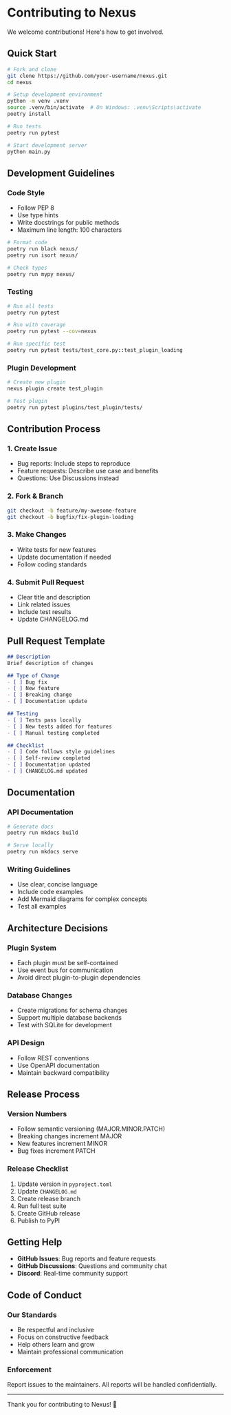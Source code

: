 # Contributing to Nexus

We welcome contributions! Here's how to get involved.

## Quick Start

```bash
# Fork and clone
git clone https://github.com/your-username/nexus.git
cd nexus

# Setup development environment
python -m venv .venv
source .venv/bin/activate  # On Windows: .venv\Scripts\activate
poetry install

# Run tests
poetry run pytest

# Start development server
python main.py
```

## Development Guidelines

### Code Style

- Follow PEP 8
- Use type hints
- Write docstrings for public methods
- Maximum line length: 100 characters

```bash
# Format code
poetry run black nexus/
poetry run isort nexus/

# Check types
poetry run mypy nexus/
```

### Testing

```bash
# Run all tests
poetry run pytest

# Run with coverage
poetry run pytest --cov=nexus

# Run specific test
poetry run pytest tests/test_core.py::test_plugin_loading
```

### Plugin Development

```bash
# Create new plugin
nexus plugin create test_plugin

# Test plugin
poetry run pytest plugins/test_plugin/tests/
```

## Contribution Process

### 1. Create Issue
- Bug reports: Include steps to reproduce
- Feature requests: Describe use case and benefits
- Questions: Use Discussions instead

### 2. Fork & Branch
```bash
git checkout -b feature/my-awesome-feature
git checkout -b bugfix/fix-plugin-loading
```

### 3. Make Changes
- Write tests for new features
- Update documentation if needed
- Follow coding standards

### 4. Submit Pull Request
- Clear title and description
- Link related issues
- Include test results
- Update CHANGELOG.md

## Pull Request Template

```markdown
## Description
Brief description of changes

## Type of Change
- [ ] Bug fix
- [ ] New feature
- [ ] Breaking change
- [ ] Documentation update

## Testing
- [ ] Tests pass locally
- [ ] New tests added for features
- [ ] Manual testing completed

## Checklist
- [ ] Code follows style guidelines
- [ ] Self-review completed
- [ ] Documentation updated
- [ ] CHANGELOG.md updated
```

## Documentation

### API Documentation
```bash
# Generate docs
poetry run mkdocs build

# Serve locally
poetry run mkdocs serve
```

### Writing Guidelines
- Use clear, concise language
- Include code examples
- Add Mermaid diagrams for complex concepts
- Test all examples

## Architecture Decisions

### Plugin System
- Each plugin must be self-contained
- Use event bus for communication
- Avoid direct plugin-to-plugin dependencies

### Database Changes
- Create migrations for schema changes
- Support multiple database backends
- Test with SQLite for development

### API Design
- Follow REST conventions
- Use OpenAPI documentation
- Maintain backward compatibility

## Release Process

### Version Numbers
- Follow semantic versioning (MAJOR.MINOR.PATCH)
- Breaking changes increment MAJOR
- New features increment MINOR
- Bug fixes increment PATCH

### Release Checklist
1. Update version in `pyproject.toml`
2. Update `CHANGELOG.md`
3. Create release branch
4. Run full test suite
5. Create GitHub release
6. Publish to PyPI

## Getting Help

- **GitHub Issues**: Bug reports and feature requests
- **GitHub Discussions**: Questions and community chat
- **Discord**: Real-time community support

## Code of Conduct

### Our Standards
- Be respectful and inclusive
- Focus on constructive feedback
- Help others learn and grow
- Maintain professional communication

### Enforcement
Report issues to the maintainers. All reports will be handled confidentially.

---

Thank you for contributing to Nexus! 🚀
